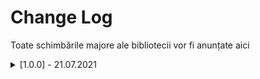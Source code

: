 # Change Log
Toate schimbările majore ale bibliotecii vor fi anunțate aici
 

<details>
   <summary> [1.0.0] - 21.07.2021 </summary>
 
   ### Added
 
    - DROP-OUT pentru rețeaua neuronală.
    - Metodă de vectorizare a imagininilor. Imaginile pot fi convertite în matrice prin constructorul clasei Matrix.
    - Funcție de eliminare valori din matrice. [matrix.pop( numărul de elemente ce vor fi eliminate ) ].
    - Funcție de print [**matrix.print()**].
    - DATAPRINT (aplicație realizată în Python pentru a vizualiza grafic matricile create)
     [Se poate accesa din clasa NeuralGUI prin **gui.show(matrix)**]
    - DRAW (aplicație realizată în Python pentru a desena noi matrice ce vor fi stocate în variabile definite de utilizator)
     [Se poate accesa din clasa NeuralGUI prin : ** Matrix m = gui.draw() **]
 
   ### Changed

    - Funcțiile bibliotecii au fost traduse în totalitate în limba engleză.
    - Separarea interfeței grafice de bibliotecă.
    - Parametrii matricei pot să lipsească. Matricea va fi inițializată cu valoare nulă.

   ### Fixed

    - VLA issue fixed   
 
</details>

 
